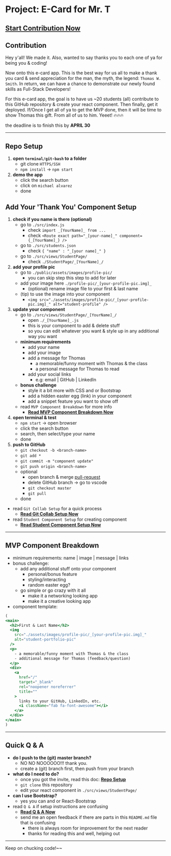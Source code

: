 # Project: E-Card for Mr. T

## **[Start Contribution Now](#repo-setup)**

## Contribution
Hey y'all! We made it. Also, wanted to say thanks you to each one of ya for being you & coding!

Now onto this e-card app. This is the best way for us all to make a thank you card & send appreciation for the man, the myth, the legend: `Thomas W. Smith`. In return, we can have a chance to demonstrate our newly found skills as Full-Stack Developers!

For this e-card app, the goal is to have us ~20 students (all) contribute to this GitHub repository & create your react component. Then finally, get it deployed. If/Once I get all of ya to get the MVP done, then it will be time to show Thomas this gift. From all of us to him. Yeeet! 🔥🔥🔥

the deadline is to finish this by **APRIL 30**

---

## Repo Setup
1. **open `terminal/git-bash` to a folder**
    - git clone `HTTPS/SSH`
    - `npm install` → `npm start`
2. **demo the app**
    - click the search button
    - click on `michael alvarez`
    - done

## Add Your 'Thank You' Component Setup
1. **check if you name is there (optional)**
    - go to `./src/index.js`
        - check `import _[YourName]_ from ...`
        - check `<Route exact path="_[your-name]_" component={_[YourName]_} />`
    - go to `./src/students.json`
        - check `{ "name" : "_[your name]_" }`
    - go to `./src/views/StudentPage/`
        - check `./StudentPage/_[YourName]_/`
2. **add your profile pic**
    - go to `./public/assets/images/profile-pic/`
        - you can skip step this step to add for later
    - add your image here `./profile-pic/_[your-profile-pic.img]_`
        - (optional) rename image file to your first & last name
    - (tip) to use the image into your component
        - `<img src="./assets/images/profile-pic/_[your-profile-pic.img]_" alt="student-profile" />`
3. **update your component**
    - go to `./src/views/StudentPage/_[YourName]_/`
        - open `./_[YourName]_.js`
        - this is your component to add & delete stuff
        - so you can edit whatever you want & style up in any additional way you want
    - **minimum requirements**
        - add your name
        - add your image
        - add a message for Thomas
            - a memorable/funny moment with Thomas & the class
            - a personal message for Thomas to read
        - add your social links
            - e.g: email | GitHub | LinkedIn
    - **bonus challenge**
        - style it a bit more with CSS and or Bootstrap
        - add a hidden easter egg (link) in your component
        - add a snippet feature you want to show off
    - read `MVP Component Breakdown` for more info
        - **[Read MVP Component Breakdown Now](#mvp-component-breakdown)**
4. **open terminal & test**
    - `npm start` → open browser
    - click the search button
    - search, then select/type your name
    - done
5. **push to GitHub**
    - `git checkout -b <branch-name>`
    - `git add *`
    - `git commit -m "component update"`
    - `git push origin <branch-name>`
    - optional
        - open branch & merge [pull-request](https://github.com/awwmicky/mr-t--e-card-app/branches)
        - delete GitHub branch → go to vscode
        - `git checkout master`
        - `git pull`
    - done
- read `Git Collab Setup` for a quick process
    -   **[Read Git Collab Setup Now](./docs/git-collab-setup.md)**
- read `Student Component Setup` for creating component
    - **[Read Student Component Setup Now](./docs/create-student-component-setup.md)**

---

## MVP Component Breakdown
- minimum requirements: name | image | message | links
- bonus challenge:
    - add any additional stuff onto your component
        - personal/bonus feature
        - styling/interacting
        - random easter egg?
    - go simple or go crazy with it all
        - make it a networking looking app
        - make it a creative looking app
- component template:

```jsx
(
<main>
  <h2>First & Last Name</h2>
  <img
    src="./assets/images/profile-pic/_[your-profile-pic.img]_"
    alt="student-portfolio-pic"
  />
  <p>
    - a memorable/funny moment with Thomas & the class
    - additional message for Thomas (feedback/question)
  </p>
  <div>
    <a
      href="/"
      target="_blank"
      rel="noopener noreferrer"
      title=""
    >
      links to your GitHub, LinkedIn, etc.
      <i className="fab fa-font-awesome"></i>
    </a>
  </div>
</main>
)
```

---

## Quick Q & A
- **do I push to the (git) master branch?**
    - NO NO NOOOOOO!!! thank you.
    - create a (git) branch first, then push from your branch
- **what do I need to do?**
    - once you got the invite, read this doc: **[Repo Setup](#repo-setup)**
    - `git clone` this repository
    - edit your react component in `./src/views/StudentPage/`
- **can I use Bootstrap?**
    - yes you can and or React-Bootstrap
- read `Q & A` if setup instructions are confusing
    - **[Read Q & A Now](./docs/q-and-a.md)**
    - send me an open feedback if there are parts in this `README.md` file that is confusing
        - there is always room for improvement for the next reader
        - thanks for reading this and well, helping out

---

Keep on chucking code!~~